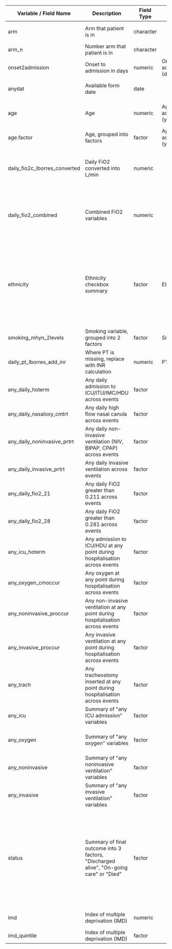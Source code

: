 | Variable / Field Name            | Description                                                                            | Field Type | Field Label               | Choices or Calculations                                                                                                                                                                                                                                                                                                                                                                            |
| -------------------------------- | -------------------------------------------------------------------------------------- | ---------- | ------------------------- | -------------------------------------------------------------------------------------------------------------------------------------------------------------------------------------------------------------------------------------------------------------------------------------------------------------------------------------------------------------------------------------------------- |
| arm                              | Arm that patient is in                                                                 | character  |                           | Arm 1 ; Arm 2 ; Arm 3 \[str\_extract(redcap\_event\_name, "Arm \\\\d")\]                                                                                                                                                                                                                                                                                                                           |
| arm\_n                           | Number arm that patient is in                                                          | character  |                           | 1 ; 2 ; 3 \[str\_extract(arm, "\\\\d")\]                                                                                                                                                                                                                                                                                                                                                           |
| onset2admission                  | Onset to admission in days                                                             | numeric    | Onset to admission (days) |  hostdat - cestdat                                                                                                                                                                                                                                                                                                                                                                                              |
| anydat                           | Available form date                                                                    | date       |                           | Uses date from source in order of precendence: hostdat, daily\_dsstdat, cestdat, dsstdat                                                                                                                                                                                                                                                                                                           |
| age                              | Age                                                                                    | numeric    | Age on admission (years)  | Uses/calculates age in order of precendence: calc\_age, age\_estimateyears, (anydat - agedat)/365                                                                                                                                                                                                                                                                                                  |
| age.factor                       | Age, grouped into factors                                                              | factor     | Age on admission (years)  | <50 ; 50-69 ; 70-79 ; 80+                                                                                                                                                                                                                                                                                                                                                                          |
| daily\_fio2c\_lborres\_converted | Daily FiO2 converted into L/min                                                        | numeric    |                           | If > 15, then value is assumed to be FiO2%, otherwise values converted from x to y: 0 ~ 0 ; <= 2 ~ 0.24 ; <= 3 ~ 0.28 ; <= 4 ~ 0.32 ; <= 5 ~ 0.36 ; <= 6 ~ 0.40 ; <= 10 ~ 0.50 ; <= 15 ~ 0.70                                                                                                                                                                                                      |
| daily\_fio2\_combined            | Combined FiO2 variables                                                                | numeric    |                           | !is.na(daily\_fio2\_lborres) ~ daily\_fio2\_lborres,<br>is.na(daily\_fio2\_lborres) & !is.na(daily\_fio2b\_lborres) ~ daily\_fio2b\_lborres / 100,<br>is.na(daily\_fio2\_lborres) & !is.na(daily\_fio2c\_lborres) ~ daily\_fio2c\_lborres\_converted                                                                                                                                               |
| ethnicity                        | Ethnicity checkbox summary                                                             | factor     | Ethnicity                 | ethnic\_\_\_1 == "Checked" ~ "Arab", ethnic\_\_\_2 == "Checked" ~ "Black", ethnic\_\_\_3 == "Checked" ~ "East Asian", ethnic\_\_\_4 == "Checked" ~ "South Asian", ethnic\_\_\_5 == "Checked" ~ "West Asian", ethnic\_\_\_6 == "Checked" ~ "Latin American", ethnic\_\_\_7 == "Checked" ~ "White", ethnic\_\_\_8 == "Checked" ~ "Aboriginal/First Nations", ethnic\_\_\_9 == "Checked" ~ "Other"    |
| smoking\_mhyn\_2levels           | Smoking variable, grouped into 2 factors                                               | factor     | Smoking                   | NO = "Never Smoked" or "Former Smoker" ; YES = "Yes" ; N/K = "N/K"                                                                                                                                                                                                                                                                                                                                 |
| daily\_pt\_lborres\_add\_inr     | Where PT is missing, replace with INR calculation                                      | numeric    | PT                        | If daily\_pt\_lborres is missing, replace with (daily\_inr\_lborres \* 12)                                                                                                                                                                                                                                                                                                                         |
| any\_daily\_hoterm               | Any daily admission to ICU/ITU/IMC/HDU across events                                   | factor     |                           | Any daily\_hoterm == "Yes" across events then "Yes", otherwise "No"                                                                                                                                                                                                                                                                                                                                |
| any\_daily\_nasaloxy\_cmtrt      | Any daily high flow nasal canula across events                                         | factor     |                           | Any daily\_nasaloxy\_cmtrt == "Yes" across events then "Yes", otherwise "No"                                                                                                                                                                                                                                                                                                                       |
| any\_daily\_noninvasive\_prtrt   | Any daily non-invasive ventilation (NIV, BIPAP, CPAP) across events                    | factor     |                           | Any daily\_noninvasive\_prtrt == "Yes" across events then "Yes", otherwise "No"                                                                                                                                                                                                                                                                                                                    |
| any\_daily\_invasive\_prtrt      | Any daily invasive ventilation across events                                           | factor     |                           | Any daily\_invasive\_prtrt == "Yes" across events then "Yes", otherwise "No"                                                                                                                                                                                                                                                                                                                       |
| any\_daily\_fio2\_21             | Any daily FiO2 greater than 0.211 across events                                        | factor     |                           | Any daily\_fio2\_combined > 0.211 across events then "Yes", otherwise "No"                                                                                                                                                                                                                                                                                                                         |
| any\_daily\_fio2\_28             | Any daily FiO2 greater than 0.281 across events                                        | factor     |                           | Any daily\_fio2\_combined > 0.281 across events then "Yes", otherwise "No"                                                                                                                                                                                                                                                                                                                         |
| any\_icu\_hoterm                 | Any admission to ICU/HDU at any point during hospitalisation across events             | factor     |                           | Any icu\_hoterm == "Yes" across events then "Yes", otherwise "No"                                                                                                                                                                                                                                                                                                                                  |
| any\_oxygen\_cmoccur             | Any oxygen at any point during hospitalisation across events                           | factor     |                           | Any oxygen\_cmoccur  == "Yes" across events then "Yes", otherwise "No"                                                                                                                                                                                                                                                                                                                             |
| any\_noninvasive\_proccur        | Any non-invasive ventilation at any point during hospitalisation across events         | factor     |                           | Any noninvasive\_proccur == "Yes" across events then "Yes", otherwise "No"                                                                                                                                                                                                                                                                                                                         |
| any\_invasive\_proccur           | Any invasive ventilation at any point during hospitalisation across events             | factor     |                           | Any icu\_hoterm == "Yes" across events then "Yes", otherwise "No"                                                                                                                                                                                                                                                                                                                                  |
| any\_trach                       | Any tracheostomy inserted at any point during hospitalisation across events            | factor     |                           | Any daily\_trach\_prperf == "Yes" across events then "Yes", otherwise "No"                                                                                                                                                                                                                                                                                                                         |
| any\_icu                         | Summary of "any ICU admission" variables                                               | factor     |                           | Any any\_daily\_hoterm OR any\_icu\_hoterm == "Yes" then "Yes", otherwise "No"                                                                                                                                                                                                                                                                                                                     |
| any\_oxygen                      | Summary of "any oxygen" variables                                                      | factor     |                           | Any any\_daily\_nasaloxy\_cmtrt OR any\_oxygen\_cmoccur OR any\_daily\_fio2\_21 == "Yes" then "Yes", otherwise "No"                                                                                                                                                                                                                                                                                |
| any\_noninvasive                 | Summary of "any noninvasive ventilation" variables                                     | factor     |                           | Any any\_daily\_noninvasive\_prtrt OR any\_noninvasive\_proccur == "Yes" then "Yes", otherwise "No"                                                                                                                                                                                                                                                                                                |
| any\_invasive                    | Summary of "any invasive ventilation" variables                                        | factor     |                           | Any any\_daily\_invasive\_prtrt OR any\_invasive\_proccur == "Yes" then "Yes", otherwise "No"                                                                                                                                                                                                                                                                                                      |
| status                           | Summary of final outcome into 3 factors, "Discharged alive", "On-going care" or "Died" | factor     |                           | any(dsterm == "Discharged alive") ~ "Discharged alive", any(dsterm == "Hospitalization") ~ "On-going care", any(dsterm == "Transfer to other facility") ~ "On-going care", any(dsterm == "Death") ~ "Died", any(dsterm == "Palliative discharge") ~ "Died", any(dsterm == "Unknown") ~ NA\_character\_, all(is.na(dsterm)) & any(grepl("Discharge/Death", redcap\_event\_name)) ~ "On-going care") |
| imd                              | Index of multiple deprivation (IMD)                                                    | numeric    |                           | IMD produced from postcode lookup (look at 03\_prep.R for more further information)                                                                                                                                                                                                                                                                                                                |
| imd\_quintile                    | Index of multiple deprivation (IMD)                                                    | factor     |                           | IMD grouped into 5 levels based on deprivation, 1 ; 2 ; 3 ; 4 ; 5.                                                                                                                                                                                                                                                                                                                                 |